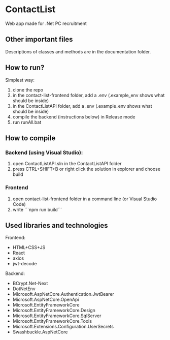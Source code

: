 # ContactList
Web app made for .Net PC recruitment

## Other important files
Descriptions of classes and methods are in the documentation folder.

## How to run?
Simplest way:
<ol>
    <li> clone the repo </li>
    <li> in the contact-list-frontend folder, add a .env (.example_env shows what should be inside) </li>
    <li> in the ContactListAPI folder, add a .env (.example_env shows what should be inside) </li>
    <li> compile the backend (instructions below) in Release mode </li>
    <li> run runAll.bat </li>

</ol>


## How to compile
### Backend (using Visual Studio):
<ol>
    <li> open ContactListAPI.sln in the ContactListAPI folder </li>
    <li> press CTRL+SHIFT+B or right click the solution in explorer and choose build </li>
</ol>

### Frontend
<ol>
    <li> open contact-list-frontend folder in a command line (or Visual Studio Code)
    <li> write ```npm run build``` </li> 
</ol>





## Used libraries and technologies
Frontend:
- HTML+CSS+JS
- React
- axios
- jwt-decode

Backend:
- BCrypt.Net-Next
- DotNetEnv
- Microsoft.AspNetCore.Authentication.JwtBearer
- Microsoft.AspNetCore.OpenApi
- Microsoft.EntityFrameworkCore
- Microsoft.EntityFrameworkCore.Design
- Microsoft.EntityFrameworkCore.SqlServer
- Microsoft.EntityFrameworkCore.Tools
- Microsoft.Extensions.Configuration.UserSecrets
- Swashbuckle.AspNetCore 

